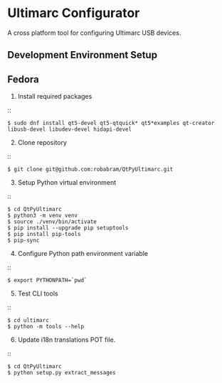 Ultimarc Configurator
=
A cross platform tool for configuring Ultimarc USB devices.


Development Environment Setup
-


Fedora
-
1. Install required packages

::

    $ sudo dnf install qt5-devel qt5-qtquick* qt5*examples qt-creator libusb-devel libudev-devel hidapi-devel

2. Clone repository

::

    $ git clone git@github.com:robabram/QtPyUltimarc.git

3. Setup Python virtual environment

::

    $ cd QtPyUltimarc
    $ python3 -m venv venv
    $ source ./venv/bin/activate
    $ pip install --upgrade pip setuptools
    $ pip install pip-tools
    $ pip-sync


4. Configure Python path environment variable

::

    $ export PYTHONPATH=`pwd`

5. Test CLI tools

::

    $ cd ultimarc
    $ python -m tools --help


6. Update i18n translations POT file.

::

    $ cd QtPyUltimarc
    $ python setup.py extract_messages
